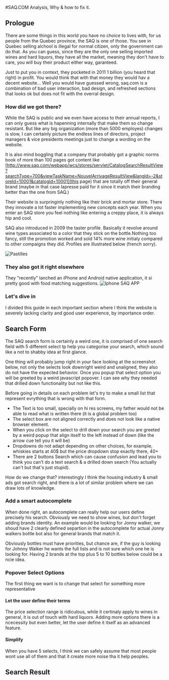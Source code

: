 #SAQ.COM Analysis, Why & how to fix it.

## Prologue


There are some things in this world you have no choice to lives with, for us people from the Quebec province, the SAQ is one of those. You see in Quebec selling alchool is illegal for normal citizen, only the government can do that. As you can guess, since they are the only one selling imported wines and hard liquors, they have all the market, meaning they don't have to care, you will buy their product either way, garanteed.

Just to put you in context, they pocketed in 2011 1 billion (you heard that right) in profit. You would think that with that money they would hav a decent website... Well you would have guessed wrong, saq.com is a combination of bad user interaction, bad design, and refreshed sections that looks ok but does not fit with the overral design.


### How did we got there?

While the SAQ is public and we even have access to their annual reports, I can only guess what is hapenning internally that make them so change resistant. But like any big organization (more than 5000 employes) changes is slow, I can certainly picture the endless lines of directors, project managers & vice presidents meetings just to change a wording on the website.

It is also mind boggling that a company that probably got a graphic norms book of more than 100 pages got content like [http://www.saq.com/webapp/wcs/stores/servlet/CatalogSearchResultView?searchType=700&viewTaskName=NouvelArrivageResultView&langId=-2&storeId=10001&catalogId=10001](this page) that are totally off their general brand (maybe in that case lapresse paid for it since it match their branding better than the one from SAQ.)

Their website is surpringinly nothing like their brick and mortar store. There they innovate a lot faster implementing new concepts each year. When you enter an SAQ store you feel nothing like entering a creppy place, it is always hip and cool.

SAQ also introduced in 2009 the taster profile. Basically it revolve around wine types associated to a color that they stick on the bottle.Nothing too fancy, still the promotion worked and sold 14% more wine initialy compared to other compaigns they did. Profiles are illustrated below (french sorry).

![Pastilles](http://www.touchephd.com/blog/wp-content/uploads/2009/10/SAQ-Pastilles-350x287.jpg)

### They also got it right elsewhere

They "recently" lanched an iPhone and Android native application, it si pretty good with food matching suggestions.
![Iphone SAQ APP](http://www.saq.com/wcsstore/saqcom/images_produits/divers/app_mobile/scrn_iti_fr.jpg)

### Let's dive in

I divided this guide in each important section where I think the website is severely lacking clarity and good user experience, by importance order.



## Search Form

The SAQ search form is certainly a weird one, it is comprised of one search field with 5 different select tp help you categorise your search, which sound like a not to shabby idea at first glance. 

One thing will probably jump right in your face looking at the screenshot below, not only the selects look downright weird and unaligned, they also do not have the expected behavior. Once you popup that select option you will be greeted by a weird javascript popover. I can see why they needed that drilled down functionality but not like this.

Before going in details on each problem let's try to make a small list that represent evrything that is wrong with that form.

* The Text is too small, specially on hi res screens, my father would not be able to read what is written there (it is a global problem too)
* The select box are not aligned correctly and does not look like a native browser element.
* When you click on the select to drill down your search you are greeted by a weird popup that align itself to the left instead of down (like the arrow cue tell you it will be)
* Dropdowns do not adapt depending on other choices, for example, whiskies starts at 40$ but the price dropdown stop exactly there, 40+
* There are 2 buttons Search which can cause confusion and lead you to think you can't do a text search & a drilled down search (You actually can't but that's just stupid).

How do we change that? interestingly I think the housing industry & small ads got search right, and there is a lot of similar problem where we can draw lots of knowledge.


### Add a smart autocomplete

When done right, an autocomplete can really help our users define precisely his search. Obviously we need to show wines, but don't forget adding brands identity. An example would be looking for Jonny walker, we shoud have 2 clearly defined separtion in the autocomplete for actual Jonny walkers bottle bot also for general brands that match it.

Obviously bottles must have priorities, but chance are, if the guy is looking for Johnny Walker he wants the full lists and is not sure which one he is looking for. Having 2 brands at the top plus 5 to 10 bottles below could be a ncie idea.



### Popover Select Options

The first thing we want is to change that select for something more representative


#### Let the user define their terms

The price selection range is ridiculous, while it certinaly apply to wines in general, it is out of touch with hard liquors. Adding more options there is a ncecessity but even better, let the user define it itself as an advanced feature.



#### Simplify

When you have 5 selects, I think we can safely assume that most people wont use all of them and that it create more noise tha it help peoples.



## Search Result



